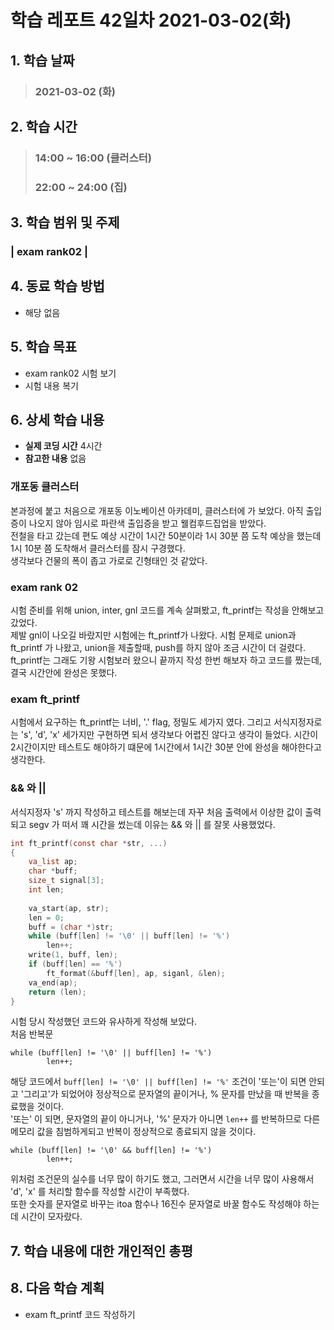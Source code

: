 # 학습 레포트 42일차 2021-03-02(화)
## 1. 학습 날짜
> ### 2021-03-02 (화)

## 2. 학습 시간
> ### 14:00 ~ 16:00 (클러스터)
> ### 22:00 ~ 24:00 (집)

## 3. 학습 범위 및 주제
### | exam rank02 |

## 4. 동료 학습 방법
- 해당 없음

## 5. 학습 목표
- exam rank02 시험 보기
- 시험 내용 복기

## 6. 상세 학습 내용
- **실제 코딩 시간** 4시간
- **참고한 내용** 없음

### 개포동 클러스터
본과정에 붙고 처음으로 개포동 이노베이션 아카데미, 클러스터에 가 보았다. 아직 출입증이 나오지 않아 임시로 파란색 출입증을 받고 웰컴후드집업을 받았다.\
전철을 타고 갔는데 편도 예상 시간이 1시간 50분이라 1시 30분 쯤 도착 예상을 했는데 1시 10분 쯤 도착해서 클러스터를 잠시 구경했다.\
생각보다 건물의 폭이 좁고 가로로 긴형태인 것 같았다.

### exam rank 02
시험 준비를 위해 union, inter, gnl 코드를 계속 살펴봤고, ft_printf는 작성을 안해보고 갔었다.\
제발 gnl이 나오길 바랐지만 시험에는 ft_printf가 나왔다. 시험 문제로 union과 ft_printf 가 나왔고, union을 제출할때, push를 하지 않아 조금 시간이 더 걸렸다. ft_printf는 그래도 기왕 시험보러 왔으니 끝까지 작성 한번 해보자 하고 코드를 짰는데, 결국 시간안에 완성은 못했다.

### exam ft_printf
시험에서 요구하는 ft_printf는 너비, '.' flag, 정밀도 세가지 였다. 그리고 서식지정자로는 's', 'd', 'x' 세가지만 구현하면 되서 생각보다 어렵진 않다고 생각이 들었다. 시간이 2시간이지만 테스트도 해야하기 떄문에 1시간에서 1시간 30분 안에 완성을 해야한다고 생각한다.

### && 와 ||
서식지정자 's' 까지 작성하고 테스트를 해보는데 자꾸 처음 출력에서 이상한 값이 출력되고 segv 가 떠서 꽤 시간을 썼는데 이유는 && 와 || 를 잘못 사용했었다.

```c
int ft_printf(const char *str, ...)
{
    va_list ap;
    char *buff;
    size_t signal[3];
    int len;
    
    va_start(ap, str);
    len = 0;
    buff = (char *)str;
    while (buff[len] != '\0' || buff[len] != '%')
        len++;
    write(1, buff, len);
    if (buff[len] == '%')
        ft_format(&buff[len], ap, siganl, &len);
    va_end(ap);
    return (len);
}
```
시험 당시 작성했던 코드와 유사하게 작성해 보았다.\
처음 반복문
```
while (buff[len] != '\0' || buff[len] != '%')
        len++;
```
해당 코드에서 `buff[len] != '\0' || buff[len] != '%'` 조건이 '또는'이 되면 안되고 '그리고'가 되었어야 정상적으로 문자열의 끝이거나, % 문자를 만났을 때 반복을 종료했을 것이다.\
'또는' 이 되면, 문자열의 끝이 아니거나, '%' 문자가 아니면 `len++` 를 반복하므로 다른 메모리 값을 침범하게되고 반복이 정상적으로 종료되지 않을 것이다.
```
while (buff[len] != '\0' && buff[len] != '%')
        len++;
```
위처럼 조건문의 실수를 너무 많이 하기도 했고, 그러면서 시간을 너무 많이 사용해서 'd', 'x' 를 처리할 함수를 작성할 시간이 부족했다.\
또한 숫자를 문자열로 바꾸는 itoa 함수나 16진수 문자열로 바꿀 함수도 작성해야 하는데 시간이 모자랐다.

## 7. 학습 내용에 대한 개인적인 총평


## 8. 다음 학습 계획
- exam ft_printf 코드 작성하기